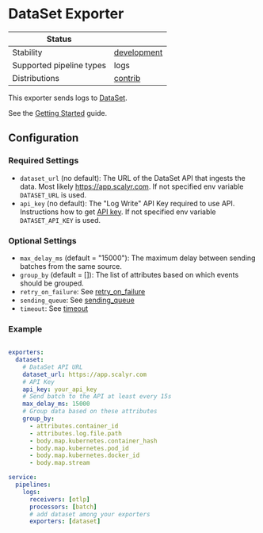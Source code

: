 # DataSet Exporter

<!-- status autogenerated section -->
| Status                   |           |
| ------------------------ |-----------|
| Stability                | [development]   |
| Supported pipeline types | logs   |
| Distributions            | [contrib] |

[development]: https://github.com/open-telemetry/opentelemetry-collector#development
[contrib]: https://github.com/open-telemetry/opentelemetry-collector-releases/tree/main/distributions/otelcol-contrib
<!-- end autogenerated section -->

This exporter sends logs to [DataSet](https://www.dataset.com/).

See the [Getting Started](https://app.scalyr.com/help/getting-started) guide.

## Configuration

### Required Settings

- `dataset_url` (no default): The URL of the DataSet API that ingests the data. Most likely https://app.scalyr.com. If not specified env variable `DATASET_URL` is used.
- `api_key` (no default): The "Log Write" API Key required to use API. Instructions how to get [API key](https://app.scalyr.com/help/api-keys). If not specified env variable `DATASET_API_KEY` is used.

### Optional Settings

- `max_delay_ms` (default = "15000"): The maximum delay between sending batches from the same source.
- `group_by` (default = []): The list of attributes based on which events should be grouped.
- `retry_on_failure`: See [retry_on_failure](https://github.com/open-telemetry/opentelemetry-collector/blob/main/exporter/exporterhelper/README.md)
- `sending_queue`: See [sending_queue](https://github.com/open-telemetry/opentelemetry-collector/blob/main/exporter/exporterhelper/README.md)
- `timeout`: See [timeout](https://github.com/open-telemetry/opentelemetry-collector/blob/main/exporter/exporterhelper/README.md)


### Example

```yaml

exporters:
  dataset:
    # DataSet API URL
    dataset_url: https://app.scalyr.com
    # API Key
    api_key: your_api_key
    # Send batch to the API at least every 15s
    max_delay_ms: 15000
    # Group data based on these attributes
    group_by:
      - attributes.container_id
      - attributes.log.file.path
      - body.map.kubernetes.container_hash
      - body.map.kubernetes.pod_id
      - body.map.kubernetes.docker_id
      - body.map.stream

service:
  pipelines:
    logs:
      receivers: [otlp]
      processors: [batch]
      # add dataset among your exporters
      exporters: [dataset]
```